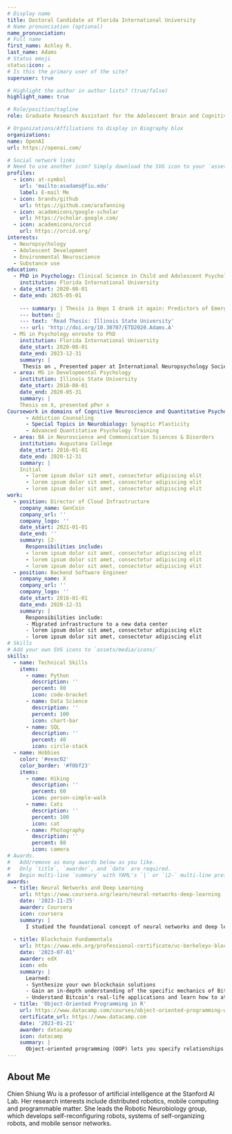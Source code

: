 ```yaml
---
# Display name
title: Doctoral Candidate at Florida International University
# Name pronunciation (optional)
name_pronunciation: 
# Full name 
first_name: Ashley R. 
last_name: Adams
# Status emoji
status:icon: ☕️
# Is this the primary user of the site?
superuser: true

# Highlight the author in author lists? (true/false)
highlight_name: true

# Role/position/tagline
role: Graduate Research Assistant for the Adolescent Brain and Cognitive Development (ABCD) Study at the FIU site

# Organizations/Affiliations to display in Biography blox
organizations:
name: OpenAI
url: https://openai.com/

# Social network links
# Need to use another icon? Simply download the SVG icon to your `assets/media/icons/` folder.
profiles:
  - icon: at-symbol
    url: 'mailto:asadams@fiu.edu'
    label: E-mail Me
  - icon: brands/github
    url: https://github.com/arafanning
  - icon: academicons/google-scholar
    url: https://scholar.google.com/
  - icon: academicons/orcid
    url: https://orcid.org/
interests:
  - Neuropsychology
  - Adolescent Development
  - Environmental Neuroscience
  - Substance use
education:
  - PhD in Psychology: Clinical Science in Child and Adolescent Psychology
    institution: Florida International University
  - date_start: 2020-08-01
  - date_end: 2025-05-01
    
    --- summary: | Thesis is Oops I drank it again: Predictors of Emerging Adults’ Unplanned Drinking. Supervised by [Laura Finan,  PhD and Corrine Zimmerman, PhD](https://ir.library.illinoisstate.edu/etd/1240).
    --- button: 📖
    --- text: 'Read Thesis: Illinois State University'
    --- url: 'http://doi.org/10.30707/ETD2020.Adams.A'
  - MS in Psychology enroute to PhD
    institution: Florida International University
    date_start: 2020-08-01
    date_end: 2023-12-31
    summary: |
     Thesis on , Presented paper at International Neuropsychology Society (INS). Under Review at APA Neuropsychology Journal. 
  - area: MS in Developmental Psychology
    institution: Illinois State University 
    date_start: 2018-08-01
    date_end: 2020-05-31
    summary: |
    Thesis on X, presented pPer x
Coursework in domains of Cognitive Neuroscience and Quantitative Psychology included:
      - Addiction Counseling
      - Special Topics in Neurobiology: Synaptic Plasticity
      - Advanced Quantitative Psychology Training
  - area: BA in Neuroscience and Communication Sciences & Disorders
    institution: Augustana College
    date_start: 2016-01-01
    date_end: 2020-12-31
    summary: |
    Initial
      - lorem ipsum dolor sit amet, consectetur adipiscing elit
      - lorem ipsum dolor sit amet, consectetur adipiscing elit
      - lorem ipsum dolor sit amet, consectetur adipiscing elit
work:
  - position: Director of Cloud Infrastructure
    company_name: GenCoin
    company_url: ''
    company_logo: ''
    date_start: 2021-01-01
    date_end: ''
    summary: |2-
      Responsibilities include:
      - lorem ipsum dolor sit amet, consectetur adipiscing elit
      - lorem ipsum dolor sit amet, consectetur adipiscing elit
      - lorem ipsum dolor sit amet, consectetur adipiscing elit
  - position: Backend Software Engineer
    company_name: X
    company_url: ''
    company_logo: ''
    date_start: 2016-01-01
    date_end: 2020-12-31
    summary: |
      Responsibilities include:
      - Migrated infrastructure to a new data center
      - lorem ipsum dolor sit amet, consectetur adipiscing elit
      - lorem ipsum dolor sit amet, consectetur adipiscing elit
# Skills
# Add your own SVG icons to `assets/media/icons/`
skills:
  - name: Technical Skills
    items:
      - name: Python
        description: ''
        percent: 80
        icon: code-bracket
      - name: Data Science
        description: ''
        percent: 100
        icon: chart-bar
      - name: SQL
        description: ''
        percent: 40
        icon: circle-stack
  - name: Hobbies
    color: '#eeac02'
    color_border: '#f0bf23'
    items:
      - name: Hiking
        description: ''
        percent: 60
        icon: person-simple-walk
      - name: Cats
        description: ''
        percent: 100
        icon: cat
      - name: Photography
        description: ''
        percent: 80
        icon: camera
# Awards.
#   Add/remove as many awards below as you like.
#   Only `title`, `awarder`, and `date` are required.
#   Begin multi-line `summary` with YAML's `|` or `|2-` multi-line prefix and indent 2 spaces below.
awards:
  - title: Neural Networks and Deep Learning
    url: https://www.coursera.org/learn/neural-networks-deep-learning
    date: '2023-11-25'
    awarder: Coursera
    icon: coursera
    summary: |
      I studied the foundational concept of neural networks and deep learning. By the end, I was familiar with the significant technological trends driving the rise of deep learning; build, train, and apply fully connected deep neural networks; implement efficient (vectorized) neural networks; identify key parameters in a neural network’s architecture; and apply deep learning to your own applications.
    
  - title: Blockchain Fundamentals
    url: https://www.edx.org/professional-certificate/uc-berkeleyx-blockchain-fundamentals
    date: '2023-07-01'
    awarder: edX
    icon: edx
    summary: |
      Learned:
      - Synthesize your own blockchain solutions
      - Gain an in-depth understanding of the specific mechanics of Bitcoin
      - Understand Bitcoin’s real-life applications and learn how to attack and destroy Bitcoin, Ethereum, smart contracts and Dapps, and alternatives to Bitcoin’s Proof-of-Work consensus algorithm
  - title: 'Object-Oriented Programming in R'
    url: https://www.datacamp.com/courses/object-oriented-programming-with-s3-and-r6-in-r
    certificate_url: https://www.datacamp.com
    date: '2023-01-21'
    awarder: datacamp
    icon: datacamp
    summary: |
      Object-oriented programming (OOP) lets you specify relationships between functions and the objects that they can act on, helping you manage complexity in your code. This is an intermediate level course, providing an introduction to OOP, using the S3 and R6 systems. S3 is a great day-to-day R programming tool that simplifies some of the functions that you write. R6 is especially useful for industry-specific analyses, working with web APIs, and building GUIs.
---
```


## About Me

Chien Shiung Wu is a professor of artificial intelligence at the Stanford AI Lab. Her research interests include distributed robotics, mobile computing and programmable matter. She leads the Robotic Neurobiology group, which develops self-reconfiguring robots, systems of self-organizing robots, and mobile sensor networks.
